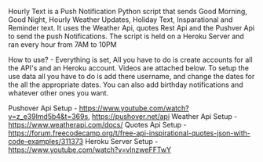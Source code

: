 Hourly Text is a Push Notification Python script that sends Good Morning, Good Night, Hourly Weather Updates, Holiday Text, Insparational and Reminder text.
It uses the Weather Api, quotes Rest Api and the Pushver Api to send the push Notifications. The script is held on a Heroku Server and ran every hour from 7AM to 10PM

How to use? - 
Everything is set, All you have to do is create accounts for all the API's and an Heroku account. Videos are attached below. 
To setup the use data all you have to do is add there username, and change the dates for the all the appropriate dates. 
You can also add birthday notifications and whatever other ones you want.

Pushover Api Setup - https://www.youtube.com/watch?v=z_e39lmd5b4&t=369s, https://pushover.net/api
Weather Api Setup - https://www.weatherapi.com/docs/
Quotes Api Setup - https://forum.freecodecamp.org/t/free-api-inspirational-quotes-json-with-code-examples/311373
Heroku Server Setup - https://www.youtube.com/watch?v=vlnzweFFTwY

